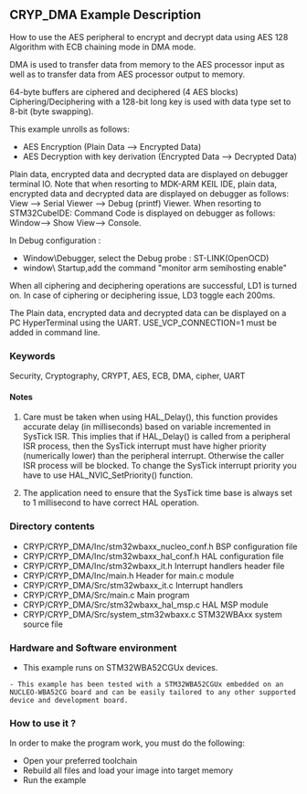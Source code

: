 ## <b>CRYP_DMA Example Description</b>

How to use the AES peripheral to encrypt and decrypt data using AES 128
Algorithm with ECB chaining mode in DMA mode.

DMA is used to transfer data from memory to the AES processor
input as well as to transfer data from AES processor output to memory.

64-byte buffers are ciphered and deciphered (4 AES blocks)
Ciphering/Deciphering with a 128-bit long key is used with data type set to 8-bit (byte swapping).

This example unrolls as follows:

- AES Encryption (Plain Data --> Encrypted Data)
- AES Decryption with key derivation (Encrypted Data --> Decrypted Data)

Plain data, encrypted data and decrypted data are displayed on debugger terminal IO.
Note that when resorting to MDK-ARM KEIL IDE, plain data, encrypted data and decrypted
data are displayed on debugger as follows:  View --> Serial Viewer --> Debug (printf) Viewer.
When resorting to STM32CubeIDE:
Command Code is displayed on debugger as follows: Window--> Show View--> Console.

In Debug configuration :

- Window\Debugger, select the Debug probe : ST-LINK(OpenOCD)
- window\ Startup,add the command "monitor arm semihosting enable"

When all ciphering and deciphering operations are successful, LD1 is turned on.
In case of ciphering or deciphering issue, LD3 toggle each 200ms.

The Plain data, encrypted data and decrypted data can be displayed on a PC
HyperTerminal using the UART. USE_VCP_CONNECTION=1 must be added in command line.

### <b>Keywords</b>

Security, Cryptography, CRYPT, AES, ECB, DMA, cipher, UART


#### <b>Notes</b>

 1. Care must be taken when using HAL_Delay(), this function provides accurate
    delay (in milliseconds) based on variable incremented in SysTick ISR. This
    implies that if HAL_Delay() is called from a peripheral ISR process, then
    the SysTick interrupt must have higher priority (numerically lower)
    than the peripheral interrupt. Otherwise the caller ISR process will be blocked.
    To change the SysTick interrupt priority you have to use HAL_NVIC_SetPriority() function.

 2. The application need to ensure that the SysTick time base is always set to 1 millisecond
    to have correct HAL operation.

### <b>Directory contents</b>

  - CRYP/CRYP_DMA/Inc/stm32wbaxx_nucleo_conf.h BSP configuration file
  - CRYP/CRYP_DMA/Inc/stm32wbaxx_hal_conf.h    HAL configuration file
  - CRYP/CRYP_DMA/Inc/stm32wbaxx_it.h          Interrupt handlers header file
  - CRYP/CRYP_DMA/Inc/main.h                   Header for main.c module
  - CRYP/CRYP_DMA/Src/stm32wbaxx_it.c          Interrupt handlers
  - CRYP/CRYP_DMA/Src/main.c                   Main program
  - CRYP/CRYP_DMA/Src/stm32wbaxx_hal_msp.c     HAL MSP module
  - CRYP/CRYP_DMA/Src/system_stm32wbaxx.c      STM32WBAxx system source file


### <b>Hardware and Software environment</b>

   - This example runs on STM32WBA52CGUx devices.

    - This example has been tested with a STM32WBA52CGUx embedded on an
    NUCLEO-WBA52CG board and can be easily tailored to any other supported
    device and development board.


### <b>How to use it ?</b>

In order to make the program work, you must do the following:

 - Open your preferred toolchain
 - Rebuild all files and load your image into target memory
 - Run the example

